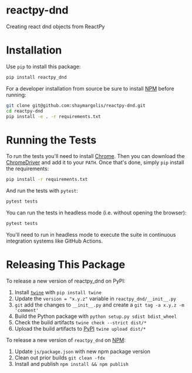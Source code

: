 # reactpy-dnd

Creating react dnd objects from ReactPy

# Installation

Use `pip` to install this package:

```bash
pip install reactpy_dnd
```

For a developer installation from source be sure to install [NPM](https://www.npmjs.com/) before running:

```bash
git clone git@github.com:shaymargolis/reactpy-dnd.git
cd reactpy-dnd
pip install -e . -r requirements.txt
```

# Running the Tests

To run the tests you'll need to install [Chrome](https://www.google.com/chrome/). Then you
can download the [ChromeDriver](https://chromedriver.chromium.org/downloads) and add it to
your `PATH`. Once that's done, simply `pip` install the requirements:

```bash
pip install -r requirements.txt
```

And run the tests with `pytest`:

```bash
pytest tests
```

You can run the tests in headless mode (i.e. without opening the browser):

```bash
pytest tests
```

You'll need to run in headless mode to execute the suite in continuous integration systems
like GitHub Actions.

# Releasing This Package

To release a new version of reactpy_dnd on PyPI:

1. Install [`twine`](https://twine.readthedocs.io/en/latest/) with `pip install twine`
2. Update the `version = "x.y.z"` variable in `reactpy_dnd/__init__.py`
3. `git` add the changes to `__init__.py` and create a `git tag -a x.y.z -m 'comment'`
4. Build the Python package with `python setup.py sdist bdist_wheel`
5. Check the build artifacts `twine check --strict dist/*`
6. Upload the build artifacts to [PyPI](https://pypi.org/) `twine upload dist/*`

To release a new version of `reactpy_dnd` on [NPM](https://www.npmjs.com/):

1. Update `js/package.json` with new npm package version
2. Clean out prior builds `git clean -fdx`
3. Install and publish `npm install && npm publish`
